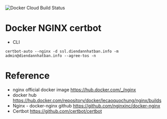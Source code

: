 ![Docker Cloud Build Status](https://img.shields.io/docker/cloud/build/lecaoquochung/nginx)

# Docker NGINX certbot
- CLI
```
certbot-auto --nginx -d ssl.diendannhatban.info -m admin@diendannhatban.info --agree-tos -n
```

# Reference
- nginx official docker image
https://hub.docker.com/_/nginx
- docker hub
https://hub.docker.com/repository/docker/lecaoquochung/nginx/builds
- Nginx - docker-nginx github
https://github.com/nginxinc/docker-nginx
- Certbot
https://github.com/certbot/certbot
